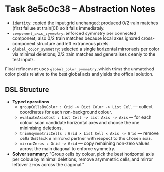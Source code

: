 # Task 8e5c0c38 – Abstraction Notes

- `identity`: copied the input grid unchanged; produced 0/2 train matches (first failure at train[0]) so it fails immediately.
- `component_axis_symmetry`: enforced symmetry per connected component; also 0/2 train matches because local axes ignored cross-component structure and left extraneous pixels.
- `global_color_symmetry`: selected a single horizontal mirror axis per color via minimal deletions; 2/2 train matches and generalises cleanly to the test inputs.

Final refinement uses `global_color_symmetry`, which trims the unmatched color pixels relative to the best global axis and yields the official solution.

## DSL Structure
- **Typed operations**
  - `groupCellsByColor : Grid -> Dict Color -> List Cell` — collect coordinates for each non-background colour.
  - `evaluateAxisCost : List Cell -> List Axis -> Axis` — for each colour, scan candidate horizontal axes and choose the one minimising deletions.
  - `trimAsymmetricCells : Grid × List Cell × Axis -> Grid` — remove cells that lack a mirrored partner with respect to the chosen axis.
  - `mirrorZeros : Grid -> Grid` — copy remaining non-zero values across the main diagonal to enforce symmetry.
- **Solver summary**: "Group cells by colour, pick the best horizontal axis per colour by minimal deletions, remove asymmetric cells, and mirror leftover zeros across the diagonal."
